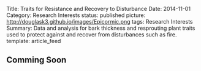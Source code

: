 Title: Traits for Resistance and Recovery to Disturbance
Date: 2014-11-01
Category: Research Interests
status: published
picture: http://douglask3.github.io/images/Epicormic.png
tags: Research Interests
Summary: Data and analysis for bark thickness and resprouting plant traits used to protect against and recover from disturbances such as fire.
template: article_feed

<h2> Comming Soon </h2>
